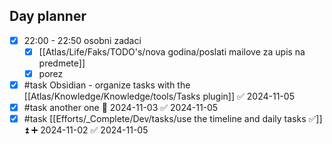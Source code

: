 ## Day planner

- [x] 22:00 - 22:50 osobni zadaci
	- [x] [[Atlas/Life/Faks/TODO's/nova godina/poslati mailove za upis na predmete]]
	- [x] porez
- [x] #task Obsidian - organize tasks with the [[Atlas/Knowledge/Knowledge/tools/Tasks plugin]] ✅ 2024-11-05
- [x] #task another one 📅 2024-11-03 ✅ 2024-11-05
- [x] #task [[Efforts/_Complete/Dev/tasks/use the timeline and daily tasks ✅]] ⏫ ➕ 2024-11-02 ✅ 2024-11-05

